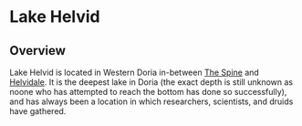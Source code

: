 # Lake Helvid

## Overview

Lake Helvid is located in Western Doria in-between [The Spine](../geo/the-spine.md) and [Helvidale](helvidale.md). It is the deepest lake in Doria (the exact depth is still unknown as noone who has attempted to reach the bottom has done so successfully), and has always been a location in which researchers, scientists, and druids have gathered.
